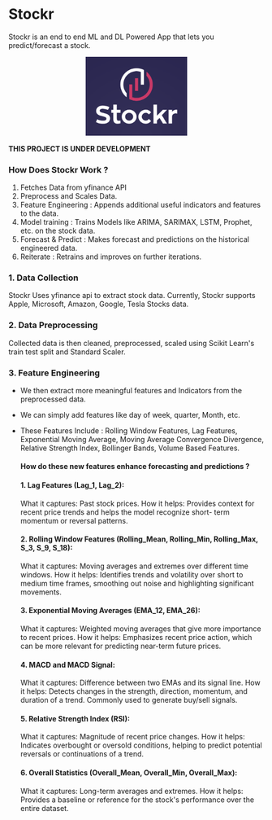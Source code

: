 # Stockr
Stockr is an end to end ML and DL Powered App that lets you predict/forecast a stock.

<p align="center">
    <img width="200" src="src/stockr_logo.png" alt="Stockr Logo">
</p>

**THIS PROJECT IS UNDER DEVELOPMENT**

### How Does **Stockr** Work ? 


1. Fetches Data from yfinance API
2. Preprocess and Scales Data.
3. Feature Engineering : Appends additional useful indicators and features to the data.
4. Model training : Trains Models like ARIMA, SARIMAX, LSTM, Prophet, etc. on the stock data.
5. Forecast & Predict : Makes forecast and predictions on the historical engineered data.
6. Reiterate : Retrains and improves on further iterations.


### 1. Data Collection 


Stockr Uses yfinance api to extract stock data. Currently, Stockr supports Apple, Microsoft, Amazon, Google, Tesla Stocks data.


### 2. Data Preprocessing


Collected data is then cleaned, preprocessed, scaled using Scikit Learn's train test split and Standard Scaler.


### 3. Feature Engineering


- We then extract more meaningful features and Indicators from the preprocessed data.
- We can simply add features like day of week, quarter, Month, etc.
- These Features Include : Rolling Window Features, Lag Features, Exponential Moving Average, Moving Average Convergence Divergence, Relative Strength Index, Bollinger Bands, Volume Based Features.


  #### How do these new features enhance forecasting and predictions ?


  #### **1. Lag Features (Lag_1, Lag_2):**

  What it captures: Past stock prices.
  How it helps: Provides context for recent price trends and helps the model recognize short-      term momentum or reversal patterns.


  #### **2. Rolling Window Features (Rolling_Mean, Rolling_Min, Rolling_Max, S_3, S_9, S_18):**

    What it captures: Moving averages and extremes over different time windows.
    How it helps: Identifies trends and volatility over short to medium time frames, smoothing       out noise and highlighting significant movements.


  #### **3. Exponential Moving Averages (EMA_12, EMA_26):**

    What it captures: Weighted moving averages that give more importance to recent prices.
    How it helps: Emphasizes recent price action, which can be more relevant for predicting       near-term future prices.


  #### **4. MACD and MACD Signal:**

    What it captures: Difference between two EMAs and its signal line.
    How it helps: Detects changes in the strength, direction, momentum, and duration of a trend.     Commonly used to generate buy/sell signals.


  #### **5. Relative Strength Index (RSI):**

    What it captures: Magnitude of recent price changes.
    How it helps: Indicates overbought or oversold conditions, helping to predict potential       reversals or continuations of a trend.


  #### **6. Overall Statistics (Overall_Mean, Overall_Min, Overall_Max):**

    What it captures: Long-term averages and extremes.
    How it helps: Provides a baseline or reference for the stock's performance over the entire dataset.
